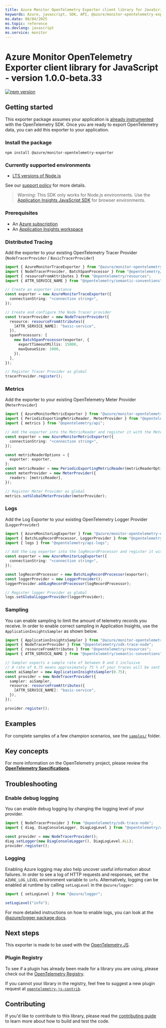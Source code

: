```yaml
---
title: Azure Monitor OpenTelemetry Exporter client library for JavaScript
keywords: Azure, javascript, SDK, API, @azure/monitor-opentelemetry-exporter, monitor
ms.date: 08/04/2025
ms.topic: reference
ms.devlang: javascript
ms.service: monitor
---
```

# Azure Monitor OpenTelemetry Exporter client library for JavaScript - version 1.0.0-beta.33 


[![npm version](https://badge.fury.io/js/%40azure%2Fmonitor-opentelemetry-exporter.svg)](https://badge.fury.io/js/%40azure%2Fmonitor-opentelemetry-exporter)

## Getting started

This exporter package assumes your application is [already instrumented](https://opentelemetry.io/docs/languages/js/getting-started/) with the OpenTelemetry SDK. Once you are ready to export OpenTelemetry data, you can add this exporter to your application.

### Install the package

`npm install @azure/monitor-opentelemetry-exporter`

### Currently supported environments

- [LTS versions of Node.js](https://github.com/nodejs/release#release-schedule)

See our [support policy](https://github.com/Azure/azure-sdk-for-js/blob/@azure/monitor-opentelemetry-exporter_1.0.0-beta.33/SUPPORT.md) for more details.

> _Warning:_ This SDK only works for Node.js environments. Use the [Application Insights JavaScript SDK](https://github.com/microsoft/ApplicationInsights-JS) for browser environments.

### Prerequisites

- An [Azure subscription](https://azure.microsoft.com/free/)
- An [Application Insights workspace](https://learn.microsoft.com/azure/azure-monitor/app/app-insights-overview/)

### Distributed Tracing

Add the exporter to your existing OpenTelemetry Tracer Provider (`NodeTracerProvider` / `BasicTracerProvider`)

```ts snippet:ReadmeSampleDistributedTracing
import { AzureMonitorTraceExporter } from "@azure/monitor-opentelemetry-exporter";
import { NodeTracerProvider, BatchSpanProcessor } from "@opentelemetry/sdk-trace-node";
import { resourceFromAttributes } from "@opentelemetry/resources";
import { ATTR_SERVICE_NAME } from "@opentelemetry/semantic-conventions";

// Create an exporter instance
const exporter = new AzureMonitorTraceExporter({
  connectionString: "<connection string>",
});

// Create and configure the Node Tracer provider
const tracerProvider = new NodeTracerProvider({
  resource: resourceFromAttributes({
    [ATTR_SERVICE_NAME]: "basic-service",
  }),
  spanProcessors: [
    new BatchSpanProcessor(exporter, {
      exportTimeoutMillis: 15000,
      maxQueueSize: 1000,
    }),
  ],
});

// Register Tracer Provider as global
tracerProvider.register();
```

### Metrics

Add the exporter to your existing OpenTelemetry Meter Provider (`MeterProvider`)

```ts snippet:ReadmeSampleMetrics
import { AzureMonitorMetricExporter } from "@azure/monitor-opentelemetry-exporter";
import { PeriodicExportingMetricReader, MeterProvider } from "@opentelemetry/sdk-metrics";
import { metrics } from "@opentelemetry/api";

// Add the exporter into the MetricReader and register it with the MeterProvider
const exporter = new AzureMonitorMetricExporter({
  connectionString: "<connection string>",
});

const metricReaderOptions = {
  exporter: exporter,
};
const metricReader = new PeriodicExportingMetricReader(metricReaderOptions);
const meterProvider = new MeterProvider({
  readers: [metricReader],
});

// Register Meter Provider as global
metrics.setGlobalMeterProvider(meterProvider);
```

### Logs

Add the Log Exporter to your existing OpenTelemetry Logger Provider (`LoggerProvider`)

```ts snippet:ReadmeSampleLogs
import { AzureMonitorLogExporter } from "@azure/monitor-opentelemetry-exporter";
import { BatchLogRecordProcessor, LoggerProvider } from "@opentelemetry/sdk-logs";
import { logs } from "@opentelemetry/api-logs";

// Add the Log exporter into the logRecordProcessor and register it with the LoggerProvider
const exporter = new AzureMonitorLogExporter({
  connectionString: "<connection string>",
});

const logRecordProcessor = new BatchLogRecordProcessor(exporter);
const loggerProvider = new LoggerProvider();
loggerProvider.addLogRecordProcessor(logRecordProcessor);

// Register logger Provider as global
logs.setGlobalLoggerProvider(loggerProvider);
```

### Sampling

You can enable sampling to limit the amount of telemetry records you receive. In order to enable correct sampling in Application Insights, use the `ApplicationInsightsSampler` as shown below.

```ts snippet:ReadmeSampleSampling
import { ApplicationInsightsSampler } from "@azure/monitor-opentelemetry-exporter";
import { NodeTracerProvider } from "@opentelemetry/sdk-trace-node";
import { resourceFromAttributes } from "@opentelemetry/resources";
import { ATTR_SERVICE_NAME } from "@opentelemetry/semantic-conventions";

// Sampler expects a sample rate of between 0 and 1 inclusive
// A rate of 0.75 means approximately 75 % of your traces will be sent
const aiSampler = new ApplicationInsightsSampler(0.75);
const provider = new NodeTracerProvider({
  sampler: aiSampler,
  resource: resourceFromAttributes({
    [ATTR_SERVICE_NAME]: "basic-service",
  }),
});

provider.register();
```

## Examples

For complete samples of a few champion scenarios, see the [`samples/`](https://github.com/Azure/azure-sdk-for-js/tree/@azure/monitor-opentelemetry-exporter_1.0.0-beta.33/sdk/monitor/monitor-opentelemetry-exporter/samples/) folder.

## Key concepts

For more information on the OpenTelemetry project, please review the [**OpenTelemetry Specifications**](https://github.com/open-telemetry/opentelemetry-specification#opentelemetry-specification).

## Troubleshooting

### Enable debug logging

You can enable debug logging by changing the logging level of your provider.

```ts snippet:EnableDebugLogging
import { NodeTracerProvider } from "@opentelemetry/sdk-trace-node";
import { diag, DiagConsoleLogger, DiagLogLevel } from "@opentelemetry/api";

const provider = new NodeTracerProvider();
diag.setLogger(new DiagConsoleLogger(), DiagLogLevel.ALL);
provider.register();
```

### Logging

Enabling Azure logging may also help uncover useful information about failures. In order to see a log of HTTP requests and responses, set the `AZURE_LOG_LEVEL` environment variable to `info`. Alternatively, logging can be enabled at runtime by calling `setLogLevel` in the `@azure/logger`:

```ts snippet:SetLogLevel
import { setLogLevel } from "@azure/logger";

setLogLevel("info");
```

For more detailed instructions on how to enable logs, you can look at the [@azure/logger package docs](https://github.com/Azure/azure-sdk-for-js/tree/@azure/monitor-opentelemetry-exporter_1.0.0-beta.33/sdk/core/logger).

## Next steps

This exporter is made to be used with the [OpenTelemetry JS](https://github.com/open-telemetry/opentelemetry-js).

### Plugin Registry

To see if a plugin has already been made for a library you are using, please check out the [OpenTelemetry Registry](https://opentelemetry.io/registry/).

If you cannot your library in the registry, feel free to suggest a new plugin request at [`opentelemetry-js-contrib`](https://github.com/open-telemetry/opentelemetry-js-contrib).

## Contributing

If you'd like to contribute to this library, please read the [contributing guide](https://github.com/Azure/azure-sdk-for-js/blob/@azure/monitor-opentelemetry-exporter_1.0.0-beta.33/CONTRIBUTING.md) to learn more about how to build and test the code.

